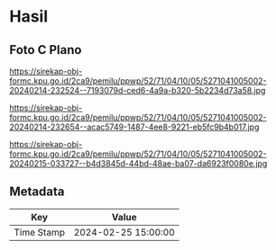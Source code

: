 # Hasil

## Foto C Plano

https://sirekap-obj-formc.kpu.go.id/2ca9/pemilu/ppwp/52/71/04/10/05/5271041005002-20240214-232524--7193079d-ced6-4a9a-b320-5b2234d73a58.jpg

https://sirekap-obj-formc.kpu.go.id/2ca9/pemilu/ppwp/52/71/04/10/05/5271041005002-20240214-232654--acac5749-1487-4ee8-9221-eb5fc9b4b017.jpg

https://sirekap-obj-formc.kpu.go.id/2ca9/pemilu/ppwp/52/71/04/10/05/5271041005002-20240215-033727--b4d3845d-44bd-48ae-ba07-da6923f0080e.jpg


## Metadata

| Key        | Value               |
| ---------- | ------------------- |
| Time Stamp | 2024-02-25 15:00:00 |



